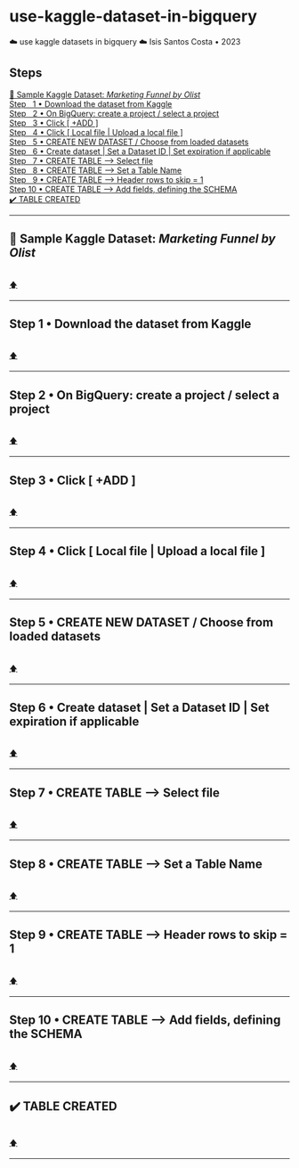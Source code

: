 # use-kaggle-dataset-in-bigquery
☁️ use kaggle datasets in bigquery ☁️ Isis Santos Costa • 2023

## Steps
[📍 Sample Kaggle Dataset: *Marketing Funnel by Olist*](README.md#-sample-kaggle-dataset-marketing-funnel-by-olist)  
[Step &nbsp; 1 • Download the dataset from Kaggle](README.md#step-1--download-the-dataset-from-kaggle)  
[Step &nbsp; 2 • On BigQuery: create a project / select a project](README.md#step-2--on-bigquery-create-a-project--select-a-project)  
[Step &nbsp; 3 • Click [ +ADD ] ](README.md#step-3--click--add-)  
[Step &nbsp; 4 • Click [ Local file | Upload a local file ] ](README.md#step-4--click--local-file--upload-a-local-file-)  
[Step &nbsp; 5 • CREATE NEW DATASET / Choose from loaded datasets ](README.md#step-5--create-new-dataset--choose-from-loaded-datasets)  
[Step &nbsp; 6 • Create dataset | Set a Dataset ID | Set expiration if applicable](README.md#step-6--create-dataset--set-a-dataset-id--set-expiration-if-applicable)  
[Step &nbsp; 7 • CREATE TABLE --> Select file](README.md#step-7--create-table----select-file)  
[Step &nbsp; 8 • CREATE TABLE --> Set a Table Name](README.md#step-8--create-table----set-a-table-name)  
[Step &nbsp; 9 • CREATE TABLE --> Header rows to skip = 1](README.md#step-9--create-table----header-rows-to-skip--1)  
[Step 10 • CREATE TABLE --> Add fields, defining the SCHEMA](README.md#step-10--create-table----add-fields-defining-the-schema)  
[✔️  TABLE CREATED](README.md#%EF%B8%8F--table-created)  
___

## 📍 Sample Kaggle Dataset: *Marketing Funnel by Olist*  

<br> [🡅](#use-kaggle-dataset-in-bigquery)   
___


## Step 1 • Download the dataset from Kaggle  
<br> [🡅](#use-kaggle-dataset-in-bigquery)   
___


## Step 2 • On BigQuery: create a project / select a project  
<br> [🡅](#use-kaggle-dataset-in-bigquery)   
___


## Step 3 • Click [ +ADD ]  
<br> [🡅](#use-kaggle-dataset-in-bigquery)   
___


## Step 4 • Click [ Local file | Upload a local file ]  
<br> [🡅](#use-kaggle-dataset-in-bigquery)   
___


## Step 5 • CREATE NEW DATASET / Choose from loaded datasets  
<br> [🡅](#use-kaggle-dataset-in-bigquery)   
___


## Step 6 • Create dataset | Set a Dataset ID | Set expiration if applicable  
<br> [🡅](#use-kaggle-dataset-in-bigquery)   
___


## Step 7 • CREATE TABLE --> Select file  
<br> [🡅](#use-kaggle-dataset-in-bigquery)   
___


## Step 8 • CREATE TABLE --> Set a Table Name  
<br> [🡅](#use-kaggle-dataset-in-bigquery)   
___


## Step 9 • CREATE TABLE --> Header rows to skip = 1  
<br> [🡅](#use-kaggle-dataset-in-bigquery)   
___


## Step 10 • CREATE TABLE --> Add fields, defining the SCHEMA  
<br> [🡅](#use-kaggle-dataset-in-bigquery)   
___


## ✔️  TABLE CREATED  
<br> [🡅](#use-kaggle-dataset-in-bigquery)   
___


